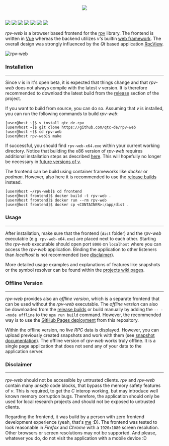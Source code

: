 <div align="center">
  <img src="https://github.com/qtc-de/rpv-web/assets/49147108/d14f5a54-8c87-4372-9671-d47676219ded"/>
</div>
<br/>

[![](https://github.com/qtc-de/rpv-web/actions/workflows/build.yml/badge.svg?branch=main)](https://github.com/qtc-de/rpv-web/actions/workflows/build.yml)
[![](https://github.com/qtc-de/rpv-web/actions/workflows/build-dev.yml/badge.svg?branch=develop)](https://github.com/qtc-de/rpv-web/actions/workflows/build-dev.yml)
[![](https://img.shields.io/badge/version-1.0.0-blue)](https://github.com/qtc-de/rpv-web/releases)
[![](https://img.shields.io/badge/language-v-blue)](https://vlang.io/)
[![](https://img.shields.io/badge/license-GPL%20v3.0-blue)](https://github.com/qtc-de/rpv-web/blob/master/LICENSE)
[![](https://img.shields.io/badge/Pages-fa6b05)](https://qtc-de.github.io/rpv-web/)
[![](https://img.shields.io/badge/Wiki-5669fc)](https://github.com/qtc-de/rpv-web/wiki)

*rpv-web* is a browser based frontend for the [rpv](https://github.com/qtc-de/rpv)
library. The frontend is written in [Vue](https://vuejs.org/) whereas the backend
utilizes *v's* builtin [web framework](https://github.com/vlang/v/tree/master/vlib/vweb).
The overall design was strongly influenced by the *Qt* based application
[RpcView](https://www.rpcview.org/).


![rpv-web](https://github.com/qtc-de/rpv-web/assets/49147108/a2de08b6-e7f9-4a90-948c-bd9b1f37d150)


### Installation

----

Since *v* is in it's open beta, it is expected that things change and that *rpv-web*
does not always compile with the latest *v* version. It is therefore recommended to
download the latest build from the [release](https://github.com/qtc-de/rpv-web/releases/latest)
section of the project.

If you want to build from source, you can do so. Assuming that *v* is installed, you
can run the following commands to build *rpv-web*:

```console
[user@host ~]$ v install qtc_de.rpv
[user@host ~]$ git clone https://github.com/qtc-de/rpv-web
[user@host ~]$ cd rpv-web
[user@host rpv-web]$ make
```

If successful, you should find `rpv-web-x64.exe` within your current working directory.
Notice that building the x86 version of *rpv-web* requires additional installation steps
as described [here](https://github.com/qtc-de/rpv#installation). This will hopefully no
longer be necessary in [future versions of v](https://github.com/vlang/v/discussions/18670).

The frontend can be build using container frameworks like *docker* or *podman*. However,
also here it is recommended to use the [release builds](https://github.com/qtc-de/rpv-web/releases/latest)
instead.

```console
[user@host ~/rpv-web]$ cd frontend
[user@host frontend]$ docker build -t rpv-web .
[user@host frontend]$ docker run --rm rpv-web
[user@host frontend]$ docker cp <CONTAINER>:/app/dist .
```


### Usage

----

After installation, make sure that the frontend (`dist` folder) and the *rpv-web*
executable (e.g. `rpv-web-x64.exe`) are placed next to each other. Starting the
*rpv-web* executable should open port `8000` on `localhost` where you can access
the *rpv-web* application. Binding the application to other listeners than *localhost*
is not recommended (see [disclaimer](#disclaimer)).

More detailed usage examples and explanations of features like snapshots or the symbol
resolver can be found within the [projects wiki pages](https://github.com/qtc-de/rpv-web/wiki).


### Offline Version

----

*rpv-web* provides also an *offline version*, which is a separate frontend that can be
used without the *rpv-web* executable. The *offline version* can also be downloaded from
the [release builds](https://github.com/qtc-de/rpv-web/releases/latest) or build manually
by adding the `-- --mode offline` to the `npm run build` command. However, the recommended
way is to use the [GitHub Pages deployment](https://qtc-de.github.io/rpv-web/) from this
repository.

Within the offline version, no *live RPC* data is displayed. However, you can upload
previously created snapshots and work with them (see [snapshot documentation](https://github.com/qtc-de/rpv-web/wiki/snapshots)).
The offline version of *rpv-web* works truly offline. It is a single page application
that does not send any of your data to the application server.


### Disclaimer

----

*rpv-web* should not be accessible by untrusted clients. *rpv* and *rpv-web* contain many
*unsafe* code blocks, that bypass the memory safety features of *v*. This is required, to
get the *C* interop working, but may introduce well known memory corruption bugs. Therefore,
the application should only be used for local research projects and should not be exposed
to untrusted clients.

Regarding the frontend, it was build by a person with zero frontend development experience
(yeah, that's [me](https://twitter.com/qtc_de) :D). The frontend was tested to look reasonable
in *Firefox* and *Chrome* with a `1920x1080` screen resolution. Other browsers or screen
resolutions may not be supported. And please, whatever you do, do not visit the application
with a mobile device :D
